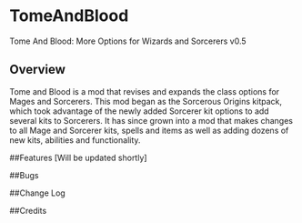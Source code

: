 # TomeAndBlood
Tome And Blood: More Options for Wizards and Sorcerers v0.5

## Overview
Tome and Blood is a mod that revises and expands the class options for Mages and Sorcerers. This mod began as the Sorcerous Origins kitpack, which took advantage of the newly added Sorcerer kit options to add several kits to Sorcerers. It has since grown into a mod that makes changes to all Mage and Sorcerer kits, spells and items as well as adding dozens of new kits, abilities and functionality. 
 
##Features
[Will be updated shortly]

##Bugs 

##Change Log 

##Credits

